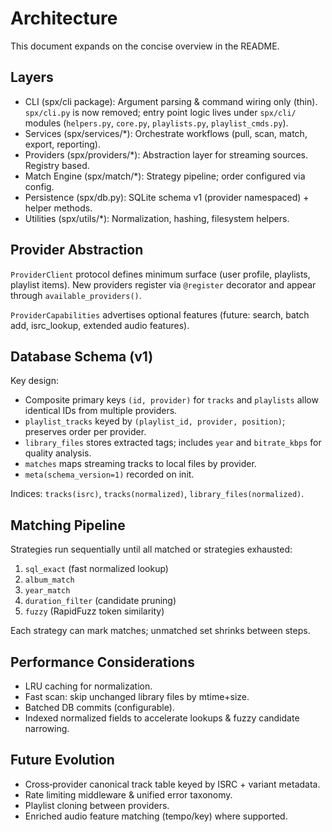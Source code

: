 # Architecture

This document expands on the concise overview in the README.

## Layers

- CLI (spx/cli package): Argument parsing & command wiring only (thin). `spx/cli.py` is now removed; entry point logic lives under `spx/cli/` modules (`helpers.py`, `core.py`, `playlists.py`, `playlist_cmds.py`).
- Services (spx/services/*): Orchestrate workflows (pull, scan, match, export, reporting).
- Providers (spx/providers/*): Abstraction layer for streaming sources. Registry based.
- Match Engine (spx/match/*): Strategy pipeline; order configured via config.
- Persistence (spx/db.py): SQLite schema v1 (provider namespaced) + helper methods.
- Utilities (spx/utils/*): Normalization, hashing, filesystem helpers.

## Provider Abstraction

`ProviderClient` protocol defines minimum surface (user profile, playlists, playlist items). New providers register via `@register` decorator and appear through `available_providers()`.

`ProviderCapabilities` advertises optional features (future: search, batch add, isrc_lookup, extended audio features).

## Database Schema (v1)

Key design:
- Composite primary keys `(id, provider)` for `tracks` and `playlists` allow identical IDs from multiple providers.
- `playlist_tracks` keyed by `(playlist_id, provider, position)`; preserves order per provider.
- `library_files` stores extracted tags; includes `year` and `bitrate_kbps` for quality analysis.
- `matches` maps streaming tracks to local files by provider.
- `meta(schema_version=1)` recorded on init.

Indices: `tracks(isrc)`, `tracks(normalized)`, `library_files(normalized)`.

## Matching Pipeline

Strategies run sequentially until all matched or strategies exhausted:
1. `sql_exact` (fast normalized lookup)  
2. `album_match`  
3. `year_match`  
4. `duration_filter` (candidate pruning)  
5. `fuzzy` (RapidFuzz token similarity)

Each strategy can mark matches; unmatched set shrinks between steps.

## Performance Considerations

- LRU caching for normalization.
- Fast scan: skip unchanged library files by mtime+size.
- Batched DB commits (configurable).
- Indexed normalized fields to accelerate lookups & fuzzy candidate narrowing.

## Future Evolution

- Cross‑provider canonical track table keyed by ISRC + variant metadata.
- Rate limiting middleware & unified error taxonomy.
- Playlist cloning between providers.
- Enriched audio feature matching (tempo/key) where supported.
